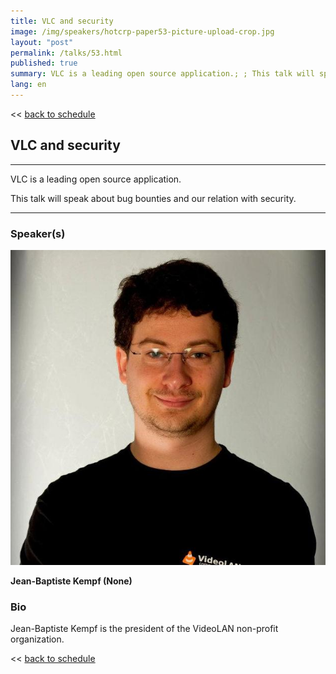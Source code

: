 ```yaml
---
title: VLC and security
image: /img/speakers/hotcrp-paper53-picture-upload-crop.jpg
layout: "post"
permalink: /talks/53.html
published: true
summary: VLC is a leading open source application.; ; This talk will speak about bug bounties and our relati…
lang: en
---
```

<< [back to schedule](/schedule/)

## VLC and security
---


VLC is a leading open source application.

This talk will speak about bug bounties and our relation with security.

---
### Speaker(s)
![speaker](/img/speakers/hotcrp-paper53-picture-upload.jpg)

**Jean-Baptiste Kempf (None)**

### Bio
Jean-Baptiste Kempf is the president of the VideoLAN non-profit organization.

<< [back to schedule](/schedule/)